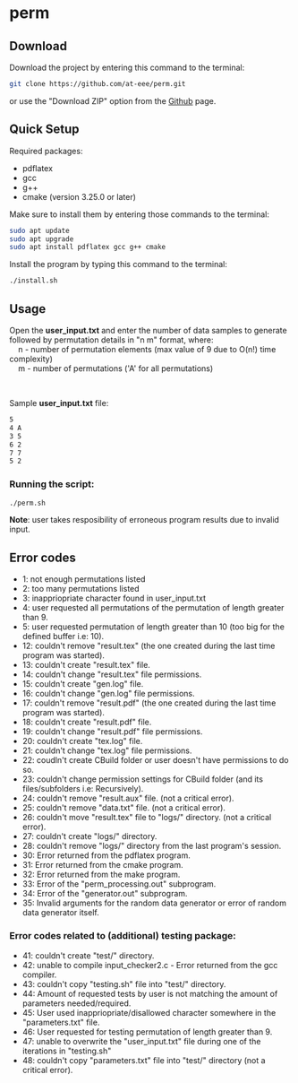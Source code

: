 # perm

## Download
Download the project by entering this command to the terminal:
```bash
git clone https://github.com/at-eee/perm.git
```
or use the "Download ZIP" option from the [Github](https://github.com/at-eee/perm) page.

## Quick Setup
Required packages:
* pdflatex
* gcc
* g++
* cmake (version 3.25.0 or later)

Make sure to install them by entering those commands to the terminal:
```bash
sudo apt update
sudo apt upgrade
sudo apt install pdflatex gcc g++ cmake
```

Install the program by typing this command to the terminal:
```bash
./install.sh
```

## Usage
Open the __user_input.txt__ and enter the number of data samples to generate followed by permutation details in "n m" format, where:\
&nbsp;&nbsp;&nbsp;&nbsp;n - number of permutation elements (max value of 9 due to O(n!) time complexity)\
&nbsp;&nbsp;&nbsp;&nbsp;m - number of permutations ('A' for all permutations)

<br/>

Sample __user_input.txt__ file:
```txt
5
4 A
3 5
6 2
7 7
5 2
```

### Running the script:
```bash
./perm.sh 
```

__Note__: user takes resposibility of erroneous program results due to invalid input.

## Error codes
- 1: not enough permutations listed
- 2: too many permutations listed
- 3: inappriopriate character found in user_input.txt
- 4: user requested all permutations of the permutation of length greater than 9.
- 5: user requested permutation of length greater than 10 (too big for the defined buffer i.e: 10).
- 12: couldn't remove "result.tex" (the one created during the last time program was started).
- 13: couldn't create "result.tex" file.
- 14: couldn't change "result.tex" file permissions.
- 15: couldn't create "gen.log" file.
- 16: couldn't change "gen.log" file permissions.
- 17: couldn't remove "result.pdf" (the one created during the last time program was started).
- 18: couldn't create "result.pdf" file.
- 19: couldn't change "result.pdf" file permissions.
- 20: couldn't create "tex.log" file.
- 21: couldn't change "tex.log" file permissions.
- 22: coudln't create CBuild folder or user doesn't have permissions to do so.
- 23: couldn't change permission settings for CBuild folder (and its files/subfolders i.e: Recursively).
- 24: couldn't remove "result.aux" file. (not a critical error).
- 25: couldn't remove "data.txt" file. (not a critical error).
- 26: couldn't move "result.tex" file to "logs/" directory. (not a critical error).
- 27: couldn't create "logs/" directory.
- 28: couldn't remove "logs/" directory from the last program's session.
- 30: Error returned from the pdflatex program.
- 31: Error returned from the cmake program.
- 32: Error returned from the make program.
- 33: Error of the "perm_processing.out" subprogram.
- 34: Error of the "generator.out" subprogram.
- 35: Invalid arguments for the random data generator or error of random data generator itself.
### Error codes related to (additional) testing package:
- 41: couldn't create "test/" directory.
- 42: unable to compile input_checker2.c - Error returned from the gcc compiler.
- 43: couldn't copy "testing.sh" file into "test/" directory.
- 44: Amount of requested tests by user is not matching the amount of parameters needed/required.
- 45: User used inappriopriate/disallowed character somewhere in the "parameters.txt" file.
- 46: User requested for testing permutation of length greater than 9.
- 47: unable to overwrite the "user_input.txt" file during one of the iterations in "testing.sh"
- 48: couldn't copy "parameters.txt" file into "test/" directory (not a critical error).
